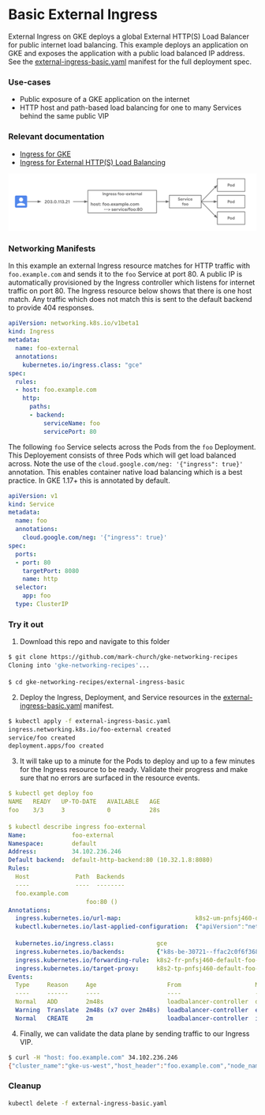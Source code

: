 # Basic External Ingress

External Ingress on GKE deploys a global External HTTP(S) Load Balancer for public internet load balancing. This example deploys an application on GKE and exposes the application with a public load balanced IP address. See the [external-ingress-basic.yaml](external-ingress-basic.yaml) manifest for the full deployment spec.

### Use-cases

- Public exposure of a GKE application on the internet
- HTTP host and path-based load balancing for one to many Services behind the same public VIP

### Relevant documentation

- [Ingress for GKE](https://cloud.google.com/kubernetes-engine/docs/concepts/ingress)
- [Ingress for External HTTP(S) Load Balancing](https://cloud.google.com/kubernetes-engine/docs/concepts/ingress-xlb)


![basic external ingress](../../images/external-ingress-basic.png)



### Networking Manifests

In this example an external Ingress resource matches for HTTP traffic with `foo.example.com` and sends it to the `foo` Service at port 80. A public IP is automatically provisioned by the Ingress controller which listens for internet traffic on port 80. The Ingress resource below shows that there is one host match. Any traffic which does not match this is sent to the default backend to provide 404 responses. 


```yaml
apiVersion: networking.k8s.io/v1beta1
kind: Ingress
metadata:
  name: foo-external
  annotations:
    kubernetes.io/ingress.class: "gce"
spec:
  rules:
  - host: foo.example.com
    http:
      paths:
      - backend:
          serviceName: foo
          servicePort: 80
```

The following `foo` Service selects across the Pods from the `foo` Deployment. This Deployement consists of three Pods which will get load balanced across. Note the use of the `cloud.google.com/neg: '{"ingress": true}'` annotation. This enables container native load balancing which is a best practice. In GKE 1.17+ this is annotated by default.

```yaml
apiVersion: v1
kind: Service
metadata:
  name: foo
  annotations:
    cloud.google.com/neg: '{"ingress": true}'
spec:
  ports:
  - port: 80
    targetPort: 8080
    name: http 
  selector:
    app: foo
  type: ClusterIP
```

### Try it out

1. Download this repo and navigate to this folder

```sh
$ git clone https://github.com/mark-church/gke-networking-recipes
Cloning into 'gke-networking-recipes'...

$ cd gke-networking-recipes/external-ingress-basic
```

2. Deploy the Ingress, Deployment, and Service resources in the [external-ingress-basic.yaml](external-ingress-basic.yaml) manifest.

```sh
$ kubectl apply -f external-ingress-basic.yaml
ingress.networking.k8s.io/foo-external created
service/foo created
deployment.apps/foo created
```


3. It will take up to a minute for the Pods to deploy and up to a few minutes for the Ingress resource to be ready. Validate their progress and make sure that no errors are surfaced in the resource events.


```yaml
$ kubectl get deploy foo
NAME   READY   UP-TO-DATE   AVAILABLE   AGE
foo    3/3     3            0           28s

$ kubectl describe ingress foo-external
Name:             foo-external
Namespace:        default
Address:          34.102.236.246
Default backend:  default-http-backend:80 (10.32.1.8:8080)
Rules:
  Host             Path  Backends
  ----             ----  --------
  foo.example.com
                      foo:80 ()
Annotations:
  ingress.kubernetes.io/url-map:                     k8s2-um-pnfsj460-default-foo-external-hbh8okhj
  kubectl.kubernetes.io/last-applied-configuration:  {"apiVersion":"networking.k8s.io/v1beta1","kind":"Ingress","metadata":{"annotations":{"kubernetes.io/ingress.class":"gce"},"name":"foo-external","namespace":"default"},"spec":{"rules":[{"host":"foo.example.com","http":{"paths":[{"backend":{"serviceName":"foo","servicePort":80}}]}}]}}

  kubernetes.io/ingress.class:            gce
  ingress.kubernetes.io/backends:         {"k8s-be-30721--ffac2c0f6f368e56":"Unknown","k8s1-ffac2c0f-default-foo-80-19f3e1c4":"Unknown"}
  ingress.kubernetes.io/forwarding-rule:  k8s2-fr-pnfsj460-default-foo-external-hbh8okhj
  ingress.kubernetes.io/target-proxy:     k8s2-tp-pnfsj460-default-foo-external-hbh8okhj
Events:
  Type     Reason     Age                    From                     Message
  ----     ------     ----                   ----                     -------
  Normal   ADD        2m48s                  loadbalancer-controller  default/foo-external
  Warning  Translate  2m48s (x7 over 2m48s)  loadbalancer-controller  error while evaluating the ingress spec: could not find service "default/foo"
  Normal   CREATE     2m                     loadbalancer-controller  ip: 34.102.236.246
```

4. Finally, we can validate the data plane by sending traffic to our Ingress VIP.

```sh
$ curl -H "host: foo.example.com" 34.102.236.246
{"cluster_name":"gke-us-west","host_header":"foo.example.com","node_name":"gke-gke-us-west-default-pool-8cdbdcce-smk6.c.church-243723.internal","pod_name":"foo-55dc6d64ff-66d4w","pod_name_emoji":"👨🏽‍🏭","project_id":"church-243723","timestamp":"2020-08-05T04:00:59","zone":"us-west1-a"}
```


### Cleanup

```sh
kubectl delete -f external-ingress-basic.yaml
```